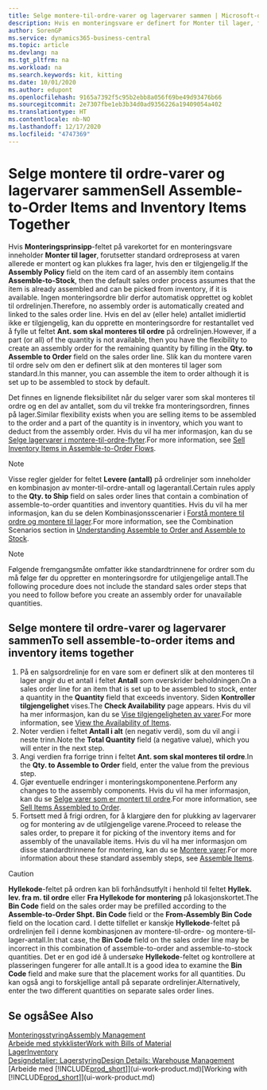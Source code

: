 ```yaml
---
title: Selge montere-til-ordre-varer og lagervarer sammen | Microsoft-dokumentasjon
description: Hvis en monteringsvare er definert for Monter til lager, forutsetter standard ordreprosess at varen allerede er montert og kan plukkes fra lager, hvis den er tilgjengelig. Men hvis det er en del av (eller hele) antallet som ikke er tilgjengelig, må du å opprette en monteringsordre for det gjenværende antallet direkte.
author: SorenGP
ms.service: dynamics365-business-central
ms.topic: article
ms.devlang: na
ms.tgt_pltfrm: na
ms.workload: na
ms.search.keywords: kit, kitting
ms.date: 10/01/2020
ms.author: edupont
ms.openlocfilehash: 9165a7392f5c95b2ebb8a056f69be49d93476b66
ms.sourcegitcommit: 2e7307fbe1eb3b34d0ad9356226a19409054a402
ms.translationtype: HT
ms.contentlocale: nb-NO
ms.lasthandoff: 12/17/2020
ms.locfileid: "4747369"
---
```

# <a name="sell-assemble-to-order-items-and-inventory-items-together"></a><span data-ttu-id="b1297-104">Selge montere til ordre-varer og lagervarer sammen</span><span class="sxs-lookup"><span data-stu-id="b1297-104">Sell Assemble-to-Order Items and Inventory Items Together</span></span>
<span data-ttu-id="b1297-105">Hvis **Monteringsprinsipp**-feltet på varekortet for en monteringsvare inneholder **Monter til lager**, forutsetter standard ordreprosess at varen allerede er montert og kan plukkes fra lager, hvis den er tilgjengelig.</span><span class="sxs-lookup"><span data-stu-id="b1297-105">If the **Assembly Policy** field on the item card of an assembly item contains **Assemble-to-Stock**, then the default sales order process assumes that the item is already assembled and can be picked from inventory, if it is available.</span></span> <span data-ttu-id="b1297-106">Ingen monteringsordre blir derfor automatisk opprettet og koblet til ordrelinjen.</span><span class="sxs-lookup"><span data-stu-id="b1297-106">Therefore, no assembly order is automatically created and linked to the sales order line.</span></span> <span data-ttu-id="b1297-107">Hvis en del av (eller hele) antallet imidlertid ikke er tilgjengelig, kan du opprette en monteringsordre for restantallet ved å fylle ut feltet **Ant. som skal monteres til ordre** på ordrelinjen.</span><span class="sxs-lookup"><span data-stu-id="b1297-107">However, if a part (or all) of the quantity is not available, then you have the flexibility to create an assembly order for the remaining quantity by filling in the **Qty. to Assemble to Order** field on the sales order line.</span></span> <span data-ttu-id="b1297-108">Slik kan du montere varen til ordre selv om den er definert slik at den monteres til lager som standard.</span><span class="sxs-lookup"><span data-stu-id="b1297-108">In this manner, you can assemble the item to order although it is set up to be assembled to stock by default.</span></span>  

<span data-ttu-id="b1297-109">Det finnes en lignende fleksibilitet når du selger varer som skal monteres til ordre og en del av antallet, som du vil trekke fra monteringsordren, finnes på lager.</span><span class="sxs-lookup"><span data-stu-id="b1297-109">Similar flexibility exists when you are selling items to be assembled to the order and a part of the quantity is in inventory, which you want to deduct from the assembly order.</span></span> <span data-ttu-id="b1297-110">Hvis du vil ha mer informasjon, kan du se [Selge lagervarer i montere-til-ordre-flyter](assembly-how-to-sell-inventory-items-in-assemble-to-order-flows.md).</span><span class="sxs-lookup"><span data-stu-id="b1297-110">For more information, see [Sell Inventory Items in Assemble-to-Order Flows](assembly-how-to-sell-inventory-items-in-assemble-to-order-flows.md).</span></span>  

> [!NOTE]  
>  <span data-ttu-id="b1297-111">Visse regler gjelder for feltet **Levere (antall)** på ordrelinjer som inneholder en kombinasjon av monter-til-ordre-antall og lagerantall.</span><span class="sxs-lookup"><span data-stu-id="b1297-111">Certain rules apply to the **Qty. to Ship** field on sales order lines that contain a combination of assemble-to-order quantities and inventory quantities.</span></span> <span data-ttu-id="b1297-112">Hvis du vil ha mer informasjon, kan du se delen Kombinasjonsscenarier i [Forstå montere til ordre og montere til lager](assembly-assemble-to-order-or-assemble-to-stock.md).</span><span class="sxs-lookup"><span data-stu-id="b1297-112">For more information, see the Combination Scenarios section in [Understanding Assemble to Order and Assemble to Stock](assembly-assemble-to-order-or-assemble-to-stock.md).</span></span>  

> [!NOTE]  
>  <span data-ttu-id="b1297-113">Følgende fremgangsmåte omfatter ikke standardtrinnene for ordrer som du må følge før du oppretter en monteringsordre for utilgjengelige antall.</span><span class="sxs-lookup"><span data-stu-id="b1297-113">The following procedure does not include the standard sales order steps that you need to follow before you create an assembly order for unavailable quantities.</span></span>

## <a name="to-sell-assemble-to-order-items-and-inventory-items-together"></a><span data-ttu-id="b1297-114">Selge montere til ordre-varer og lagervarer sammen</span><span class="sxs-lookup"><span data-stu-id="b1297-114">To sell assemble-to-order items and inventory items together</span></span>  
1.  <span data-ttu-id="b1297-115">På en salgsordrelinje for en vare som er definert slik at den monteres til lager angir du et antall i feltet **Antall** som overskrider beholdningen.</span><span class="sxs-lookup"><span data-stu-id="b1297-115">On a sales order line for an item that is set up to be assembled to stock, enter a quantity in the **Quantity** field that exceeds inventory.</span></span> <span data-ttu-id="b1297-116">Siden **Kontroller tilgjengelighet** vises.</span><span class="sxs-lookup"><span data-stu-id="b1297-116">The **Check Availability** page appears.</span></span> <span data-ttu-id="b1297-117">Hvis du vil ha mer informasjon, kan du se [Vise tilgjengeligheten av varer](inventory-how-availability-overview.md).</span><span class="sxs-lookup"><span data-stu-id="b1297-117">For more information, see [View the Availability of Items](inventory-how-availability-overview.md).</span></span>
2.  <span data-ttu-id="b1297-118">Noter verdien i feltet **Antall i alt** (en negativ verdi), som du vil angi i neste trinn.</span><span class="sxs-lookup"><span data-stu-id="b1297-118">Note the **Total Quantity** field (a negative value), which you will enter in the next step.</span></span>  
3.  <span data-ttu-id="b1297-119">Angi verdien fra forrige trinn i feltet **Ant. som skal monteres til ordre**.</span><span class="sxs-lookup"><span data-stu-id="b1297-119">In the **Qty. to Assemble to Order** field, enter the value from the previous step.</span></span>  
4.  <span data-ttu-id="b1297-120">Gjør eventuelle endringer i monteringskomponentene.</span><span class="sxs-lookup"><span data-stu-id="b1297-120">Perform any changes to the assembly components.</span></span> <span data-ttu-id="b1297-121">Hvis du vil ha mer informasjon, kan du se [Selge varer som er montert til ordre](assembly-how-to-sell-items-assembled-to-order.md).</span><span class="sxs-lookup"><span data-stu-id="b1297-121">For more information, see [Sell Items Assembled to Order](assembly-how-to-sell-items-assembled-to-order.md).</span></span>  
5.  <span data-ttu-id="b1297-122">Fortsett med å frigi ordren, for å klargjøre den for plukking av lagervarer og for montering av de utilgjengelige varene.</span><span class="sxs-lookup"><span data-stu-id="b1297-122">Proceed to release the sales order, to prepare it for picking of the inventory items and for assembly of the unavailable items.</span></span> <span data-ttu-id="b1297-123">Hvis du vil ha mer informasjon om disse standardtrinnene for montering, kan du se [Montere varer](assembly-how-to-assemble-items.md).</span><span class="sxs-lookup"><span data-stu-id="b1297-123">For more information about these standard assembly steps, see [Assemble Items](assembly-how-to-assemble-items.md).</span></span>  

> [!CAUTION]  
>  <span data-ttu-id="b1297-124">**Hyllekode**-feltet på ordren kan bli forhåndsutfylt i henhold til feltet **Hyllek. lev. fra m. til ordre** eller **Fra Hyllekode for montering** på lokasjonskortet.</span><span class="sxs-lookup"><span data-stu-id="b1297-124">The **Bin Code** field on the sales order may be prefilled according to the **Assemble-to-Order Shpt. Bin Code** field or the **From-Assembly Bin Code** field on the location card.</span></span> <span data-ttu-id="b1297-125">I dette tilfellet er kanskje **Hyllekode**-feltet på ordrelinjen feil i denne kombinasjonen av montere-til-ordre- og montere-til-lager-antall.</span><span class="sxs-lookup"><span data-stu-id="b1297-125">In that case, the **Bin Code** field on the sales order line may be incorrect in this combination of assemble-to-order and assemble-to-stock quantities.</span></span> <span data-ttu-id="b1297-126">Det er en god idé å undersøke **Hyllekode**-feltet og kontrollere at plasseringen fungerer for alle antall.</span><span class="sxs-lookup"><span data-stu-id="b1297-126">It is a good idea to examine the **Bin Code** field and make sure that the placement works for all quantities.</span></span> <span data-ttu-id="b1297-127">Du kan også angi to forskjellige antall på separate ordrelinjer.</span><span class="sxs-lookup"><span data-stu-id="b1297-127">Alternatively, enter the two different quantities on separate sales order lines.</span></span>  

## <a name="see-also"></a><span data-ttu-id="b1297-128">Se også</span><span class="sxs-lookup"><span data-stu-id="b1297-128">See Also</span></span>  
[<span data-ttu-id="b1297-129">Monteringsstyring</span><span class="sxs-lookup"><span data-stu-id="b1297-129">Assembly Management</span></span>](assembly-assemble-items.md)  
[<span data-ttu-id="b1297-130">Arbeide med stykklister</span><span class="sxs-lookup"><span data-stu-id="b1297-130">Work with Bills of Material</span></span>](inventory-how-work-BOMs.md)  
[<span data-ttu-id="b1297-131">Lager</span><span class="sxs-lookup"><span data-stu-id="b1297-131">Inventory</span></span>](inventory-manage-inventory.md)  
[<span data-ttu-id="b1297-132">Designdetaljer: Lagerstyring</span><span class="sxs-lookup"><span data-stu-id="b1297-132">Design Details: Warehouse Management</span></span>](design-details-warehouse-management.md)  
<span data-ttu-id="b1297-133">[Arbeide med [!INCLUDE[prod_short](includes/prod_short.md)]](ui-work-product.md)</span><span class="sxs-lookup"><span data-stu-id="b1297-133">[Working with [!INCLUDE[prod_short](includes/prod_short.md)]](ui-work-product.md)</span></span>
